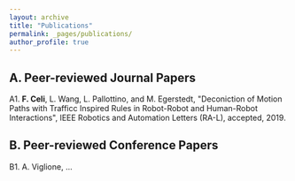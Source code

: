 ```yaml
---
layout: archive
title: "Publications"
permalink: _pages/publications/
author_profile: true
---
```

## A. Peer-reviewed Journal Papers

A1. **F. Celi**, L. Wang, L. Pallottino, and M. Egerstedt, "Deconiction of Motion Paths with Trafficc Inspired Rules in Robot-Robot and Human-Robot Interactions", IEEE Robotics and Automation Letters (RA-L), accepted, 2019.

## B. Peer-reviewed Conference Papers

B1. A. Viglione, ...